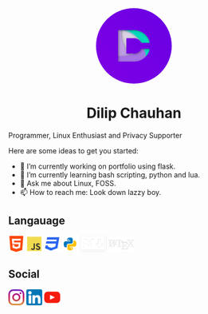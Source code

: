 
<div align='center'>
	<img src="https://github.com/TechnicalDC/TechnicalDC/blob/main/res/dc-logo.png" alt="logo"\
		style="
			width: 30%;
			height: auto;
			border-radius: 50%;
		">
	<h1>Dilip Chauhan</h1>
</div>

Programmer, Linux Enthusiast and Privacy Supporter

Here are some ideas to get you started:

- 🔭 I’m currently working on portfolio using flask.
- 🌱 I’m currently learning bash scripting, python and lua.
- 💬 Ask me about Linux, FOSS.
- 📫 How to reach me: Look down lazzy boy.

## Langauage 
![html5](https://github.com/TechnicalDC/TechnicalDC/blob/main/res/html5.png)
![javascript](https://github.com/TechnicalDC/TechnicalDC/blob/main/res/js.png)
![css](https://github.com/TechnicalDC/TechnicalDC/blob/main/res/css3.png)
![python](https://github.com/TechnicalDC/TechnicalDC/blob/main/res/python.png)
![markdown](https://github.com/TechnicalDC/TechnicalDC/blob/main/res/markdown.png)
![latex](https://github.com/TechnicalDC/TechnicalDC/blob/main/res/latex.png)

## Social 
[![instagram](https://github.com/TechnicalDC/TechnicalDC/blob/main/res/instagram.png)](https://www.instagram.com/technicaldc.me/)
[![linkedin](https://github.com/TechnicalDC/TechnicalDC/blob/main/res/linkedin.png)](https://www.linkedin.com/in/dilip-chauhan-0287871b7/)
[![youtube](https://github.com/TechnicalDC/TechnicalDC/blob/main/res/youtube.png)](https://www.youtube.com/channel/UCh98peCVtmezFdSR18kipcg)
